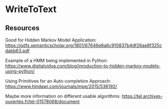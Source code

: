 # WriteToText

## Resources


Good for Hidden Markov Model Application:
https://pdfs.semanticscholar.org/1801/67646e8a6c910837b4df26ae8f325cdabb63.pdf


Example of a HMM being implemented in Python:
https://www.digitalvidya.com/blog/inroduction-to-hidden-markov-models-using-python/


Using Primitives for an Auto-completion Approach:
https://www.hindawi.com/journals/mpe/2015/536192/


Maybe more information on different usable algorithms:
https://tel.archives-ouvertes.fr/tel-01578068/document

